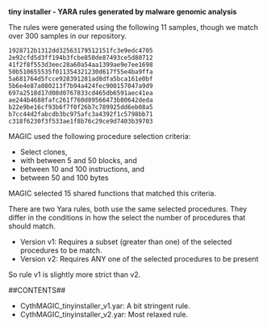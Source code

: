 **tiny installer - YARA rules generated by malware genomic analysis**

The rules were generated using the following 11 samples, though we match over 300 samples in our repository.

    1928712b1312dd32563179512151fc3e9edc4705
    2e92cfd5d3ff194b3fcbe850de87493ce5d80712
    41f2f8f553d3eec28a60a54aa1399ae9e7ee1698
    50b510655535f011354321230d617f55e4ba9ffa
    5a681764d5fcce928391281ad8dfa5bca161e0bf
    5b6e4e87a080213f7b94a424fec900157047a9d9
    697a2518d17d08d0767833cd465db6591aec41ea
    ae244b4688fafc261f760d89566473b80642deda
    b22e9be16cf93b6f7f0f26b7c789925dd6eb08a5
    b7cc44d2fabcdb3bc975afc3a4392f1c5798bb71
    c318f6230f3f533ae1f8b76c29ce9d7403b39703
    

MAGIC used the following procedure selection criteria:

   - Select clones,
   - with between 5 and 50 blocks, and
   - between 10 and 100 instructions, and
   - between 50 and 100 bytes

MAGIC selected 15 shared functions that matched this criteria.


There are two Yara rules, both use the same selected procedures. They differ in the conditions in how the select the number of procedures that should match.
   - Version v1: Requires a subset (greater than one) of the  selected procedures to be match.
   - Version v2: Requires ANY one of the selected procedures to be present

So rule v1 is slightly more strict than v2. 



##CONTENTS##

   - CythMAGIC_tinyinstaller_v1.yar: A bit stringent rule. 
   - CythMAGIC_tinyinstaller_v2.yar: Most relaxed rule.
   


